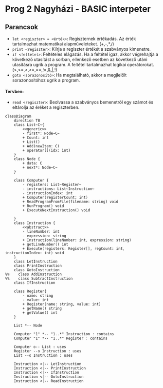 # Prog 2 Nagyházi - BASIC interpeter

## Parancsok

- `let <regiszter> = <érték>`: Regiszternek értékadás. Az érték tartalmazhat matematikai alapműveleteket. (+,-,*,/)
- `print <regiszter>`: Kiírja a regiszter értékét a szabványos kimenetre.
- `if <feltétel>`: Feltételes elágazás. Ha a feltétel igaz, akkor végrehajtja a következő utasítást a sorban, ellenkező esetben az következő utáni utasításra ugrik a program. A feltétel tartalmazhat logikai operátorokat. (>,>=,<,<=,==,!=,&,|,!)
- `goto <sorazonosító>`: Ha megtalálható, akkor a megjlelölt sorazonosítóhoz ugrik a program.
#### Tervben:
- `read <regiszter>`: Beolvassa a szabványos bemenetről egy számot és eltárolja az éréket a regiszterben.

```mermaid
classDiagram
    direction TB
    class List~C~{
        <<generic>>
        - first*: Node~C~
        + Count: int
        + List()
        + Add(newItem: C)
        + operator[](idx: int)
    }
    class Node { 
        + data: C
        + next*: Node~C~ 
    }
    
    class Computer {
        - registers: List~Register~
        - instructions: List~Instruction~
        - instructionIndex: int
        + Computer(registerCount: int)
        + ReadProgramFromFile(filename: string) void
        + RunProgram() void
        + ExecuteNextInstruction() void
        
    }    
    class Instruction {
        <<abstract>>
        - lineNumber: int
        - expression: string
        + Instruction(lineNumber: int, expression: string)
        + getLineNumber() int
        + Execute(registers: Register[], regCount: int, instructionIndex: int) void
    }
    class LetInstruction
    class PrintInstruction
    class GotoInstruction
%%    class AddInstruction
%%    class SubtractInstruction 
    class IfInstruction
    
    class Register{
        - name: string
        - value: int
        + Register(name: string, value: int)
        + getName() string
        + getValue() int
    }
    
    List *-- Node
    
    Computer "1" *-- "1..*" Instruction : contains
    Computer "1" *-- "1..*" Register : contains
    
    Computer o-- List : uses    
    Register --o Instruction : uses
    List --o Instruction : uses
    
    Instruction <|-- LetInstruction
    Instruction <|-- PrintInstruction
    Instruction <|-- IfInstruction
    Instruction <|-- GotoInstruction
    Instruction <|-- ReadInstruction
```